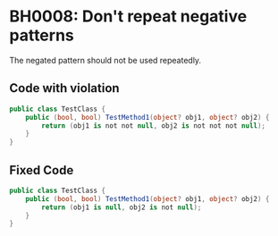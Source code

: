 <h1>BH0008: Don't repeat negative patterns</h1>

<p>The negated pattern should not be used repeatedly.</p>

<h2>Code with violation</h2>

```csharp
public class TestClass {
    public (bool, bool) TestMethod1(object? obj1, object? obj2) {
        return (obj1 is not not null, obj2 is not not not null);
    }
}
```

<h2>Fixed Code</h2>

```csharp
public class TestClass {
    public (bool, bool) TestMethod1(object? obj1, object? obj2) {
        return (obj1 is null, obj2 is not null);
    }
}
```
